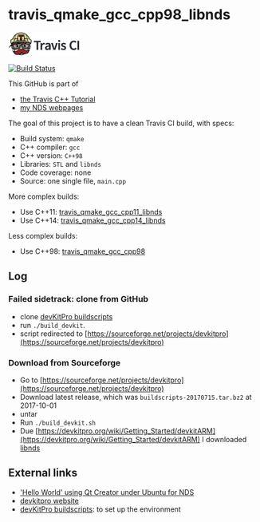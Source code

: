 # travis_qmake_gcc_cpp98_libnds

[![Travis CI logo](TravisCI.png)](https://travis-ci.org)

[![Build Status](https://travis-ci.org/richelbilderbeek/travis_qmake_gcc_cpp98_libnds.svg?branch=master)](https://travis-ci.org/richelbilderbeek/travis_qmake_gcc_cpp98_libnds)

This GitHub is part of 

 * [the Travis C++ Tutorial](https://github.com/richelbilderbeek/travis_cpp_tutorial)
 * [my NDS webpages](https://github.com/richelbilderbeek/cpp/blob/master/content/CppNds.md)

The goal of this project is to have a clean Travis CI build, with specs:

 * Build system: `qmake`
 * C++ compiler: `gcc`
 * C++ version: `C++98`
 * Libraries: `STL` and `libnds`
 * Code coverage: none
 * Source: one single file, `main.cpp`

More complex builds:

 * Use C++11: [travis_qmake_gcc_cpp11_libnds](https://www.github.com/richelbilderbeek/travis_qmake_gcc_cpp11_libnds)
 * Use C++14: [travis_qmake_gcc_cpp14_libnds](https://www.github.com/richelbilderbeek/travis_qmake_gcc_cpp14_libnds)

Less complex builds:

 * Use C++98: [travis_qmake_gcc_cpp98](https://www.github.com/richelbilderbeek/travis_qmake_gcc_cpp98)

## Log

### Failed sidetrack: clone from GitHub

 * clone [devKitPro buildscripts](https://github.com/devkitPro/buildscripts) 
 * run `./build_devkit`.
 * script redirected to [https://sourceforge.net/projects/devkitpro](https://sourceforge.net/projects/devkitpro)

### Download from Sourceforge

 * Go to [https://sourceforge.net/projects/devkitpro](https://sourceforge.net/projects/devkitpro)
 * Download latest release, which was `buildscripts-20170715.tar.bz2` at 2017-10-01
 * untar
 * Run `./build_devkit.sh`
 * Due [https://devkitpro.org/wiki/Getting_Started/devkitARM](https://devkitpro.org/wiki/Getting_Started/devkitARM)
   I downloaded [libnds](https://sourceforge.net/projects/devkitpro/files/libnds/libnds-1.5.9.tar.bz2/download)

   
## External links

 * ['Hello World' using Qt Creator under Ubuntu for NDS](http://www.richelbilderbeek.nl/CppHelloWorldQtCreatorUbuntuNds.htm)
 * [devkitpro website](http://devkitpro.org)
 * [devKitPro buildscripts](https://github.com/devkitPro/buildscripts): to set up the environment